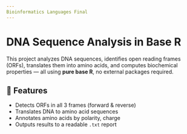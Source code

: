 ```yaml
---
Bioinformatics Languages Final
---
```


# DNA Sequence Analysis in Base R

This project analyzes DNA sequences, identifies open reading frames (ORFs), translates them into amino acids, and computes biochemical properties — all using **pure base R**, no external packages required.

## 🧬 Features

- Detects ORFs in all 3 frames (forward & reverse)
- Translates DNA to amino acid sequences
- Annotates amino acids by polarity, charge
- Outputs results to a readable `.txt` report


